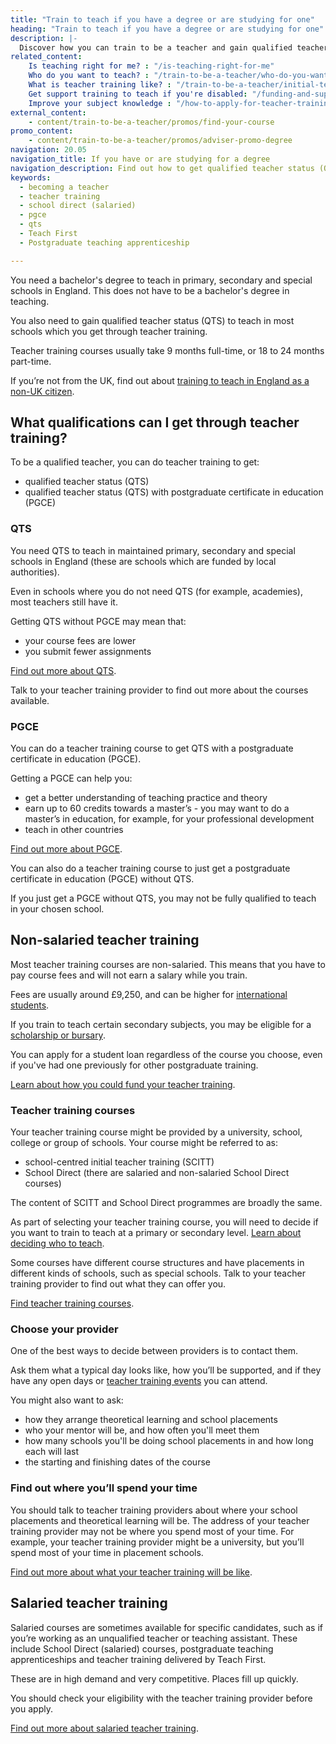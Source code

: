 ```yaml
---
title: "Train to teach if you have a degree or are studying for one"
heading: "Train to teach if you have a degree or are studying for one"
description: |-
  Discover how you can train to be a teacher and gain qualified teacher status (QTS) if you have a degree. Including school-led and university-led training.
related_content:
    Is teaching right for me? : "/is-teaching-right-for-me"
    Who do you want to teach? : "/train-to-be-a-teacher/who-do-you-want-to-teach"
    What is teacher training like? : "/train-to-be-a-teacher/initial-teacher-training"
    Get support training to teach if you're disabled: "/funding-and-support/if-youre-disabled"
    Improve your subject knowledge : "/how-to-apply-for-teacher-training/subject-knowledge-enhancement"
external_content:
    - content/train-to-be-a-teacher/promos/find-your-course
promo_content:
    - content/train-to-be-a-teacher/promos/adviser-promo-degree
navigation: 20.05
navigation_title: If you have or are studying for a degree
navigation_description: Find out how to get qualified teacher status (QTS) through postgraduate teacher training if you have a degree or you’re studying for one. 
keywords:
  - becoming a teacher
  - teacher training
  - school direct (salaried)
  - pgce
  - qts
  - Teach First
  - Postgraduate teaching apprenticeship

---
```



You need a bachelor's degree to teach in primary, secondary and special schools in England. This does not have to be a bachelor's degree in teaching.

You also need to gain qualified teacher status (QTS) to teach in most schools which you get through teacher training.

Teacher training courses usually take 9 months full-time, or 18 to 24 months part-time.

If you’re not from the UK, find out about [training to teach in England as a non-UK citizen](/non-uk-teachers).

## What qualifications can I get through teacher training?

To be a qualified teacher, you can do teacher training to get:

* qualified teacher status (QTS)
* qualified teacher status (QTS) with postgraduate certificate in education (PGCE)

### QTS

You need QTS to teach in maintained primary, secondary and special schools in England (these are schools which are funded by local authorities).

Even in schools where you do not need QTS (for example, academies), most teachers still have it.

Getting QTS without PGCE may mean that:

* your course fees are lower
* you submit fewer assignments

[Find out more about QTS](/what-is-qts).

Talk to your teacher training provider to find out more about the courses available.

### PGCE

You can do a teacher training course to get QTS with a postgraduate certificate in education (PGCE).

Getting a PGCE can help you:

* get a better understanding of teaching practice and theory
* earn up to 60 credits towards a master’s - you may want to do a master’s in education, for example, for your professional development
* teach in other countries

[Find out more about PGCE](/what-is-a-pgce).

You can also do a teacher training course to just get a postgraduate certificate in education (PGCE) without QTS.

If you just get a PGCE without QTS, you may not be fully qualified to teach in your chosen school.

## Non-salaried teacher training

Most teacher training courses are non-salaried. This means that you have to pay course fees and will not earn a salary while you train.

Fees are usually around £9,250, and can be higher for [international students](/non-uk-teachers/train-to-teach-in-england-as-an-international-student).

If you train to teach certain secondary subjects, you may be eligible for a [scholarship or bursary](/funding-and-support/scholarships-and-bursaries).

You can apply for a student loan regardless of the course you choose, even if you've had one previously for other postgraduate training.

[Learn about how you could fund your teacher training](/funding-and-support).

### Teacher training courses

Your teacher training course might be provided by a university, school, college or group of schools. Your course might be referred to as:

* school-centred initial teacher training (SCITT)
* School Direct (there are salaried and non-salaried School Direct courses)

The content of SCITT and School Direct programmes are broadly the same.

As part of selecting your teacher training course, you will need to decide if you want to train to teach at a primary or secondary level. [Learn about deciding who to teach](/train-to-be-a-teacher/who-do-you-want-to-teach).

Some courses have different course structures and have placements in different kinds of schools, such as special schools. Talk to your teacher training provider to find out what they can offer you.

[Find teacher training courses](https://www.find-postgraduate-teacher-training.service.gov.uk/).

### Choose your provider

One of the best ways to decide between providers is to contact them.

Ask them what a typical day looks like, how you’ll be supported, and if they have any open days or [teacher training events](/events) you can attend.

You might also want to ask:

* how they arrange theoretical learning and school placements
* who your mentor will be, and how often you'll meet them
* how many schools you'll be doing school placements in and how long each will last
* the starting and finishing dates of the course

### Find out where you’ll spend your time

You should talk to teacher training providers about where your school placements and theoretical learning will be. The address of your teacher training provider may not be where you spend most of your time. For example, your teacher training provider might be a university, but you’ll spend most of your time in placement schools.

[Find out more about what your teacher training will be like](/train-to-be-a-teacher/initial-teacher-training).

## Salaried teacher training

Salaried courses are sometimes available for specific candidates, such as if you’re working as an unqualified teacher or teaching assistant. These include School Direct (salaried) courses, postgraduate teaching apprenticeships and teacher training delivered by Teach First.

These are in high demand and very competitive. Places fill up quickly.

You should check your eligibility with the teacher training provider before you apply.

[Find out more about salaried teacher training](/funding-and-support/salaried-teacher-training).

